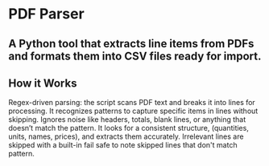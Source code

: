 # PDF Parser
## A Python tool that extracts line items from PDFs and formats them into CSV files ready for import.

## How it Works
Regex-driven parsing: the script scans PDF text and breaks it into lines for processing. It recognizes patterns to capture specific items in lines without skipping. Ignores noise like headers, totals, blank lines, or anything that doesn’t match the pattern. It looks for a consistent structure, (quantities, units, names, prices), and extracts them accurately. Irrelevant lines are skipped with a built-in fail safe to note skipped lines that don't match pattern.
